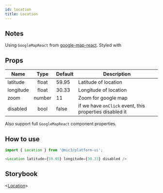 ```yaml
---
id: location
title: Location
---
```


## Notes

Using `GoogleMapReact` from [google-map-react](https://github.com/google-map-react/google-map-react). Styled with

## Props

Name      |  Type  | Default | Description
--------- | :----: | ------- | -------------------------------------------------------
latitude  | float  | 59.95   | Latitude of location
longitude | float  | 30.33   | Longitude of location
zoom      | number | 11      | Zoom for google map
disabled  |  bool  | false   | if we have `onClick` event, this properties disabled it

Also support full `GoogleMapReact` component properties.

## How to use

```javascript
import { Location } from '@mic3/platform-ui';

<Location latitude={59.95} longitude={30.33} disabled />
```

## Storybook

<[Location](/platform-ui/redirect?/storybook/index.html?path=/story/components-location--location)>
